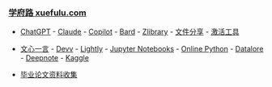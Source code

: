 ### **[学府路 xuefulu.com](http://xuefulu.com/)**

+ [ChatGPT](https://chat.openai.com/) - [Claude](https://claude.ai/) - [Copilot](https://copilot.microsoft.com) - [Bard](https://bard.google.com/chat) - [Zlibrary](https://zh.z-library.se/) - [文件分享](https://wormhole.app) - [激活工具](https://pan.baidu.com/s/14U3zIG4tG6ZdMBrHaPaLzw?pwd=c65c#list/path=%2FHEU%20KMS%20Activator)

+ [文心一言](https://yiyan.baidu.com/) - [Devv](https://devv.ai) - [Lightly](https://lightly.teamcode.com/login) - [Jupyter Notebooks](https://jupyter.org/try-jupyter/notebooks/?path=notebooks/Intro.ipynb) - [Online Python](https://www.online-python.com/) - [Datalore](https://datalore.jetbrains.com/) - [Deepnote](https://deepnote.com/sign-in) - [Kaggle](https://www.kaggle.com/)

+ [毕业论文资料收集](https://send2me.cn/b8YG5Ez2/RI-z442A7iRs7A)



